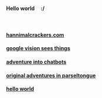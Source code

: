 #### Hello world &nbsp; &nbsp; :/
&nbsp;

#### [hannimalcrackers.com](./posts/005_hannimalcrackers.md)

#### [google vision sees things](./posts/004_googlevision.md)

#### [adventure into chatbots](./posts/002_chatbot.md)

#### [original adventures in parseltongue](./posts/001_parseltongue.md)

#### [hello world](./posts/000_helloworld.md)
